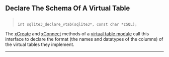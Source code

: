 ## Declare The Schema Of A Virtual Table




> ```
> 
> int sqlite3_declare_vtab(sqlite3*, const char *zSQL);
> 
> ```



The [xCreate](vtab.html#xcreate) and [xConnect](vtab.html#xconnect) methods of a
[virtual table module](#sqlite3_module) call this interface
to declare the format (the names and datatypes of the columns) of
the virtual tables they implement.




---


